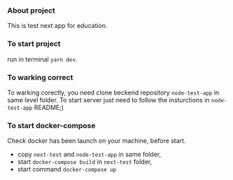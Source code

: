 ### About project

This is test next app for education.

### To start project

run in terminal `yarn dev`.

### To warking correct

To warking corectly, you need clone beckend
repository `node-test-app` in same level folder.
To start server just need to follow the insturctions in `node-test-app` README;)

### To start docker-compose

Check docker has been launch on your machine, before start.

-   copy `next-test` and `node-test-app` in same folder,
-   start `docker-compose build` in `next-test` folder,
-   start command `docker-compose up`
